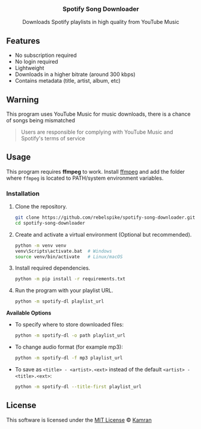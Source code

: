 <div align="center">  

  ### Spotify Song Downloader

  Downloads Spotify playlists in high quality from YouTube Music

</div> 

## Features
- No subscription required
- No login required
- Lightweight
- Downloads in a higher bitrate (around 300 kbps)
- Contains metadata (title, artist, album, etc)

## Warning
This program uses YouTube Music for music downloads, there is a chance of songs being mismatched

> Users are responsible for complying with YouTube Music and Spotify's terms of service

## Usage
This program requires **ffmpeg** to work. Install [ffmpeg](https://ffmpeg.org/download.html) and add the folder where `ffmpeg` is located to PATH/system environment variables.


### Installation
1. Clone the repository.

   ```sh
   git clone https://github.com/rebelspike/spotify-song-downloader.git
   cd spotify-song-downloader
   ```
   
2. Create and activate a virtual environment (Optional but recommended).

   ```sh
   python -m venv venv
   venv\Scripts\activate.bat  # Windows
   source venv/bin/activate   # Linux/macOS
   ```
   
3. Install required dependencies.

   ```sh
   python -m pip install -r requirements.txt
   ```
   
4. Run the program with your playlist URL.

   ```sh
   python -m spotify-dl playlist_url
   ```

**Available Options**

- To specify where to store downloaded files:
  ```sh
  python -m spotify-dl -o path playlist_url
  ```

- To change audio format (for example mp3):
  ```sh
  python -m spotify-dl -f mp3 playlist_url
  ```

- To save as `<title> - <artist>.<ext>` instead of the default `<artist> - <title>.<ext>`:
  ```sh
  python -m spotify-dl --title-first playlist_url
  ```

## License
This software is licensed under the [MIT License](https://github.com/rebelspike/spotify-song-downloader/blob/main/LICENSE) © [Kamran](https://github.com/rebelspike)
